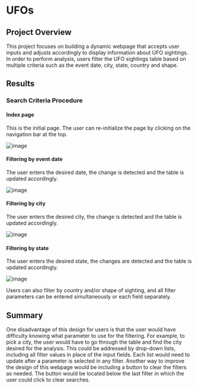 # UFOs

## Project Overview
This project focuses on building a dynamic webpage that accepts user inputs and adjusts accordingly to display information about UFO sightings. In order to perform analysis, users filter the UFO sightings table based on multiple criteria such as the event date, city, state, country and shape. 

## Results

### Search Criteria Procedure

#### Index page
This is the initial page. The user can re-initialize the page by clicking on the navigation bar at the top.

![image](https://user-images.githubusercontent.com/111802162/203190666-11116e38-afc7-4fb5-8fc3-2056acfc171b.png)

#### Filtering by event date
The user enters the desired date, the change is detected and the table is updated accordingly.

![image](https://user-images.githubusercontent.com/111802162/203191086-5d83ffb2-7aed-4400-a589-578d01907324.png)

#### Filtering by city
The user enters the desired city, the change is detected and the table is updated accordingly.

![image](https://user-images.githubusercontent.com/111802162/203191479-ae056256-ade1-4081-959f-24974a531388.png)

#### Filtering by state
The user enters the desired state, the changes are detected and the table is updated accordingly.

![image](https://user-images.githubusercontent.com/111802162/203191389-57d1bc99-a593-43c7-9ef6-9bd109cce6df.png)

Users can also filter by country and/or shape of sighting, and all filter parameters can be entered simultaneously or each field separately.
<br>

## Summary

One disadvantage of this design for users is that the user would have difficulty knowing what parameter to use for the filtering. For example, to pick a city, the user would have to go through the table and find the city desired for the analysis. This could be addressed by drop-down lists, including all filter values in place of the input fields. Each list would need to update after a parameter is selected in any filter. Another way to improve the design of this webpage would be including a button to clear the filters as needed. The button would be located below the last filter in which the user could click to clear searches.
